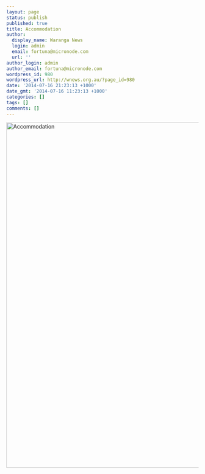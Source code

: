 ```yaml
---
layout: page
status: publish
published: true
title: Accommodation
author:
  display_name: Waranga News
  login: admin
  email: fortuna@micronode.com
  url: ''
author_login: admin
author_email: fortuna@micronode.com
wordpress_id: 980
wordpress_url: http://wnews.org.au/?page_id=980
date: '2014-07-16 21:23:13 +1000'
date_gmt: '2014-07-16 11:23:13 +1000'
categories: []
tags: []
comments: []
---
```

<p><a href="http://wnews.org.au/wp-content/uploads/2014/07/Accommodation.pdf"><img class="alignnone size-full wp-image-981" alt="Accommodation" src="http://wnews.org.au/wp-content/uploads/2014/07/Accommodation.jpg" width="624" height="907" /></a> <a href="http://wnews.org.au/wp-content/uploads/2014/07/Accommodation.pdf"><br />
</a></p>
